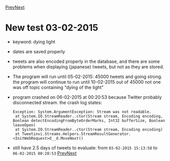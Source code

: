 [Prev](streamingTest4.md)[Next](streamingTest6.md)
# New test 03-02-2015
- keyword: dying light
- dates are saved properly
- tweets are also encoded properly in the database, and there are some problems when displaying (japanese) tweets, but not as they are stored.
- The program will run until 05-02-2015: 45000 tweets and going strong. the program will continue to run until 10-02-2015
out of 45000 not one was off topic containing “dying of the light”
- program crashed on 06-02-2015 at 00:20:53 because Twitter probably disconnected stream. the crash log states: 

  ```
  Exception: System.ArgumentException: Stream was not readable.
   at System.IO.StreamReader..ctor(Stream stream, Encoding encoding, Boolean detectEncodingFromByteOrderMarks, Int32 bufferSize, Boolean leaveOpen)
   at System.IO.StreamReader..ctor(Stream stream, Encoding encoding)
   at Tweetinvi.Streams.Helpers.StreamResultGenerator.<InitWebRequest>d__d.MoveNext()
   ```
- still have 2.5 days of tweets to evaluate: from `03-02-2015 15:13:58` to `06-02-2015 00:20:53`
[Prev](streamingTest4.md)[Next](streamingTest6.md)
